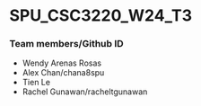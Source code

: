 # SPU_CSC3220_W24_T3

### Team members/Github ID
- Wendy Arenas Rosas
- Alex Chan/chana8spu
- Tien Le
- Rachel Gunawan/racheltgunawan
